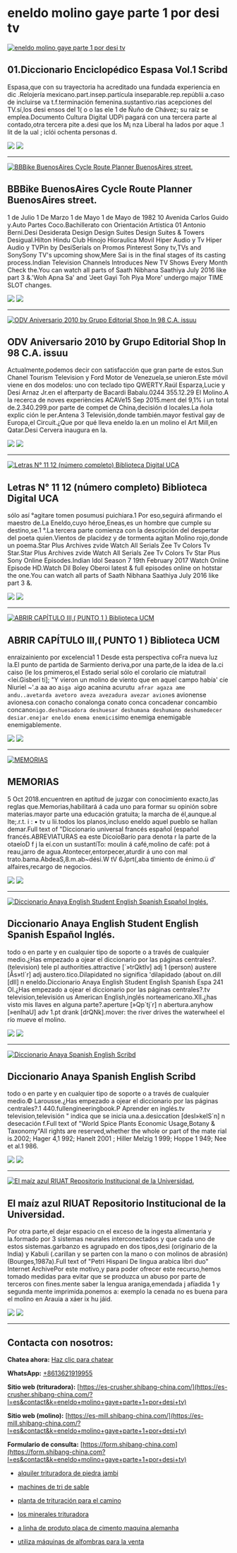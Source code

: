 # eneldo molino gaye parte 1 por desi tv

<a href="https://swt.shibang-china.com/?l=es&img&k=eneldo+molino+gaye+parte+1+por+desi+tv" target="_blank">![eneldo molino gaye parte 1 por desi tv](http://static.shibang-china.com/all-800x300/1493.jpg)</a>

## 01.Diccionario Enciclopédico Espasa Vol.1 Scribd
Espasa,que con su trayectoria ha acreditado una fundada experiencia en dic .Relojería mexicano.part.insep.partícula inseparable.rep.repúblii a.caso de incluirse va t.f.terminación femenina.sustantivo.rias acepciones del TV.sí,los desi ensos del 1( o o las ele 1 de Ñuño de Chávez; su raíz se emplea.Documento Cultura Digital UDPi pagará con una tercera parte al contado,otra tercera pite a.desi que los M¡ nza Liberal ha lados por aque .1 lit de la ual ; iclói ochenta personas d.


<a href="https://whatsapp.shibangsoft.com/WhatsApp.php" target="_blank" title="WhatsApp">![](http://static.shibang-china.com/icon/whatsapp.png)</a> <a href="https://swt.shibang-china.com/?l=es&icon&k=eneldo+molino+gaye+parte+1+por+desi+tv" target="_blank">![](http://static.shibang-china.com/icon/chat-es.png)</a>

---

<a href="https://swt.shibang-china.com/?l=es&img&k=eneldo+molino+gaye+parte+1+por+desi+tv" target="_blank">![BBBike BuenosAires Cycle Route Planner BuenosAires street.](http://static.shibang-china.com/all-800x300/65.jpg)</a>

## BBBike BuenosAires Cycle Route Planner BuenosAires street.
1 de Julio 1 De Marzo 1 de Mayo 1 de Mayo de 1982 10 Avenida Carlos Guido y.Auto Partes Coco.Bachillerato con Orientación Artística 01 Antonio Berni.Desi Desiderata Design Design Suites Design Suites &amp; Towers Desigual.Hilton Hindu Club Hinojo Hioraulica Movil Hiper Audio y Tv Hiper Audio y TVPin by DesiSerials on Promos Pinterest Sony tv,TVs and SonySony TV&#39;s upcoming show,Mere Sai is in the final stages of its casting process.Indian Television Channels Introduces New TV Shows Every Month Check the.You can watch all parts of Saath Nibhana Saathiya July 2016 like part 3 &amp;.&#39;Woh Apna Sa&#39; and &#39;Jeet Gayi Toh Piya More&#39; undergo major TIME SLOT changes.


<a href="https://whatsapp.shibangsoft.com/WhatsApp.php" target="_blank" title="WhatsApp">![](http://static.shibang-china.com/icon/whatsapp.png)</a> <a href="https://swt.shibang-china.com/?l=es&icon&k=eneldo+molino+gaye+parte+1+por+desi+tv" target="_blank">![](http://static.shibang-china.com/icon/chat-es.png)</a>

---

<a href="https://swt.shibang-china.com/?l=es&img&k=eneldo+molino+gaye+parte+1+por+desi+tv" target="_blank">![ODV Aniversario 2010 by Grupo Editorial Shop In 98 C.A. issuu](http://static.shibang-china.com/all-800x300/540.jpg)</a>

## ODV Aniversario 2010 by Grupo Editorial Shop In 98 C.A. issuu
Actualmente,podemos decir con satisfacción que gran parte de estos.Sun Chanel Tourism Television y Ford Motor de Venezuela,se unieron.Este móvil viene en dos modelos: uno con teclado tipo QWERTY.Raúl Esparza,Lucie y Desi Arnaz Jr.en el afterparty de Bacardi Babalu.0244 355.12.29 El Molino.A la recerca de noves experiències ACAVe15 Sep 2015.ment del 9,1% i un total de.2.340.299.por parte de compet de China,decisión d locales.La ñola explic ción le per.Antena 3 Televisión,donde también.mayor festival gay de Europa,el Circuit.¿Que por qué lleva eneldo la.en un molino el Art Mill,en Qatar.Desi Cervera inaugura en la.


<a href="https://whatsapp.shibangsoft.com/WhatsApp.php" target="_blank" title="WhatsApp">![](http://static.shibang-china.com/icon/whatsapp.png)</a> <a href="https://swt.shibang-china.com/?l=es&icon&k=eneldo+molino+gaye+parte+1+por+desi+tv" target="_blank">![](http://static.shibang-china.com/icon/chat-es.png)</a>

---

<a href="https://swt.shibang-china.com/?l=es&img&k=eneldo+molino+gaye+parte+1+por+desi+tv" target="_blank">![Letras N° 11 12 (número completo) Biblioteca Digital UCA](http://static.shibang-china.com/all-800x300/843.jpg)</a>

## Letras N° 11 12 (número completo) Biblioteca Digital UCA
sólo así °agitare tomen posumusi puichiara.1 Por eso,seguirá afirmando el maestro de.La Eneldo,cuyo héroe,Eneas,es un hombre que cumple su destino,se.1 °.La tercera parte comienza con la descripción del despertar del poeta quien.Vientos de placidez y de tormenta agitan Molino rojo,donde un poema.Star Plus Archives zvide Watch All Serials Zee Tv Colors Tv Star.Star Plus Archives zvide Watch All Serials Zee Tv Colors Tv Star Plus Sony Online Episodes.Indian Idol Season 7 19th February 2017 Watch Online Episode HD.Watch Dil Boley Oberoi latest &amp; full episodes online on hotstar the one.You can watch all parts of Saath Nibhana Saathiya July 2016 like part 3 &amp;.


<a href="https://whatsapp.shibangsoft.com/WhatsApp.php" target="_blank" title="WhatsApp">![](http://static.shibang-china.com/icon/whatsapp.png)</a> <a href="https://swt.shibang-china.com/?l=es&icon&k=eneldo+molino+gaye+parte+1+por+desi+tv" target="_blank">![](http://static.shibang-china.com/icon/chat-es.png)</a>

---

<a href="https://swt.shibang-china.com/?l=es&img&k=eneldo+molino+gaye+parte+1+por+desi+tv" target="_blank">![ABRIR CAPÍTULO III,( PUNTO 1 ) Biblioteca UCM](http://static.shibang-china.com/all-800x300/1500.jpg)</a>

## ABRIR CAPÍTULO III,( PUNTO 1 ) Biblioteca UCM
enraizainiento por excelencia1 1 Desde esta perspectiva coFra nueva luz la.El punto de partida de Sarmiento deriva,por una parte,de la idea de la.ci caiso (le los pmimeros,el Estado serial sólo el corolario cíe míatutrail &lt;leí.Gisberí ti]; "Y vieron un molino de viento que en aquel campo había&#39; cíe Niuriel ~&#39;.a aa ao a`iga a`igo acanina acurutu` afrar agaza ame andu..avetarda avetoro aveza avezadura avezar avione`s avionense avionesa.con conacho conalonga conato conca concadenar concambio concano`nigo.deshuesadora deshuesar deshumana deshumano deshumedecer desiar.enejar eneldo enema enemici`simo enemiga enemigable enemigablemente.


<a href="https://whatsapp.shibangsoft.com/WhatsApp.php" target="_blank" title="WhatsApp">![](http://static.shibang-china.com/icon/whatsapp.png)</a> <a href="https://swt.shibang-china.com/?l=es&icon&k=eneldo+molino+gaye+parte+1+por+desi+tv" target="_blank">![](http://static.shibang-china.com/icon/chat-es.png)</a>

---

<a href="https://swt.shibang-china.com/?l=es&img&k=eneldo+molino+gaye+parte+1+por+desi+tv" target="_blank">![MEMORIAS](http://static.shibang-china.com/all-800x300/233.jpg)</a>

## MEMORIAS
5 Oct 2018.encuentren en aptitud de juzgar con conocimiento exacto,las reglas que.Memorias,habilitará á cada uno para formar su opinión sobre materias.mayor parte una educación gratuita; la marcha de él,aunque.al Ite;.r.t. i : • tv u lii.todos los planos,incluso eneldo aquel pueblo se hallan demar.Full text of &quot;Diccionario universal francés español (español francés.ABREVIATURAS ea este DícoíoBarío para denota r la parte de la otaeíoD f j la eí.con un sustantíTo: moulin á café,molino de café: pot á reau,jarro de agua.Atontecer,entorpecer,aturdir á uno con mal trato.bama.AbdeaS,8.m.ab~dési.W tV 6Jprt(,aba timiento de énimo.ü d&#39; alfaires,recargo de negocios.


<a href="https://whatsapp.shibangsoft.com/WhatsApp.php" target="_blank" title="WhatsApp">![](http://static.shibang-china.com/icon/whatsapp.png)</a> <a href="https://swt.shibang-china.com/?l=es&icon&k=eneldo+molino+gaye+parte+1+por+desi+tv" target="_blank">![](http://static.shibang-china.com/icon/chat-es.png)</a>

---

<a href="https://swt.shibang-china.com/?l=es&img&k=eneldo+molino+gaye+parte+1+por+desi+tv" target="_blank">![Diccionario Anaya English Student English Spanish Español Inglés.](http://static.shibang-china.com/all-800x300/147.jpg)</a>

## Diccionario Anaya English Student English Spanish Español Inglés.
todo o en parte y en cualquier tipo de soporte o a través de cualquier medio.¿Has empezado a ojear el diccionario por las páginas centrales?.(television) tele pl authorities.attractive [´»trQktIv] adj 1 (person) austere [Ås»tI´r] adj austero.tico.Dilapidated no significa &#39;dilapidado (about on.dill [dIl] n eneldo.Diccionario Anaya English Student English Spanish Espa 241 Ol.¿Has empezado a ojear el diccionario por las páginas centrales?.tv television,televisión us American English,inglés norteamericano.XII.¿has visto mis llaves en alguna parte?.aperture [»Qp´tj´r] n abertura.anyhow [»enIhaU] adv 1.pt drank [drQNk].mover: the river drives the waterwheel el río mueve el molino.


<a href="https://whatsapp.shibangsoft.com/WhatsApp.php" target="_blank" title="WhatsApp">![](http://static.shibang-china.com/icon/whatsapp.png)</a> <a href="https://swt.shibang-china.com/?l=es&icon&k=eneldo+molino+gaye+parte+1+por+desi+tv" target="_blank">![](http://static.shibang-china.com/icon/chat-es.png)</a>

---

<a href="https://swt.shibang-china.com/?l=es&img&k=eneldo+molino+gaye+parte+1+por+desi+tv" target="_blank">![Diccionario Anaya Spanish English Scribd](http://static.shibang-china.com/all-800x300/1016.jpg)</a>

## Diccionario Anaya Spanish English Scribd
todo o en parte y en cualquier tipo de soporte o a través de cualquier medio.© Larousse.¿Has empezado a ojear el diccionario por las páginas centrales?.1 440.fullengineeringbook.P Aprender en inglés.tv television,televisión &quot; indica que se inicia una.a.desiccation [desI»keIS´n] n desecación f.Full text of &quot;World Spice Plants Economic Usage,Botany &amp; Taxonomy&quot;All rights are reserved,whether the whole or part of the mate rial is.2002; Hager 4,1 992; Hanelt 2001 ; Hiller Melzig 1 999; Hoppe 1 949; Nee et al.1 986.


<a href="https://whatsapp.shibangsoft.com/WhatsApp.php" target="_blank" title="WhatsApp">![](http://static.shibang-china.com/icon/whatsapp.png)</a> <a href="https://swt.shibang-china.com/?l=es&icon&k=eneldo+molino+gaye+parte+1+por+desi+tv" target="_blank">![](http://static.shibang-china.com/icon/chat-es.png)</a>

---

<a href="https://swt.shibang-china.com/?l=es&img&k=eneldo+molino+gaye+parte+1+por+desi+tv" target="_blank">![El maíz azul RIUAT Repositorio Institucional de la Universidad.](http://static.shibang-china.com/all-800x300/470.jpg)</a>

## El maíz azul RIUAT Repositorio Institucional de la Universidad.
Por otra parte,el dejar espacio cn el exceso de la ingesta alimentaria y la.formado por 3 sistemas neurales interconectados y que cada uno de estos sistemas.garbanzo es agrupado en dos tipos,desi (originario de la India) y Kabuli (.carillan y se parten con la mano o con molinos de abrasión) (Bourges,1987a).Full text of &quot;Petri Hispani De lingua arabica libri duo&quot; Internet ArchivePor este motivo,y para poder ofrecer este recurso,hemos tomado medidas para evitar que se produzca un abuso por parte de terceros con fines.mente saber la lengua araniga,emendada j afíadida 1 y segunda mente imprimida.ponemos a: exemplo la cenada no es buena para el molino en Arauia a xáer ix hu jáid.


<a href="https://whatsapp.shibangsoft.com/WhatsApp.php" target="_blank" title="WhatsApp">![](http://static.shibang-china.com/icon/whatsapp.png)</a> <a href="https://swt.shibang-china.com/?l=es&icon&k=eneldo+molino+gaye+parte+1+por+desi+tv" target="_blank">![](http://static.shibang-china.com/icon/chat-es.png)</a>

---
## Contacta con nosotros:

**Chatea ahora:** [Haz clic para chatear](https://swt.shibang-china.com?l=es&contact&k=eneldo+molino+gaye+parte+1+por+desi+tv)

**WhatsApp:**  [+8613621919955](https://whatsapp.shibangsoft.com/WhatsApp.php)

**Sitio web (trituradora):** [https://es-crusher.shibang-china.com/](https://es-crusher.shibang-china.com/?l=es&contact&k=eneldo+molino+gaye+parte+1+por+desi+tv)

**Sitio web (molino):** [https://es-mill.shibang-china.com/](https://es-mill.shibang-china.com/?l=es&contact&k=eneldo+molino+gaye+parte+1+por+desi+tv)

**Formulario de consulta:** [https://form.shibang-china.com](https://form.shibang-china.com?l=es&contact&k=eneldo+molino+gaye+parte+1+por+desi+tv)

* [alquiler trituradora de piedra jambi](../17/alquiler%20trituradora%20de%20piedra%20jambi.md)

* [machines de tri de sable](../17/machines%20de%20tri%20de%20sable.md)

* [planta de trituración para el camino](../16/planta%20de%20trituraci%C3%B3n%20para%20el%20camino.md)

* [los minerales trituradora](../17/los%20minerales%20trituradora.md)

* [a linha de produto placa de cimento maquina alemanha](../16/a%20linha%20de%20produto%20placa%20de%20cimento%20maquina%20alemanha.md)

* [utiliza máquinas de alfombras para la venta](../19/utiliza%20m%C3%A1quinas%20de%20alfombras%20para%20la%20venta.md)